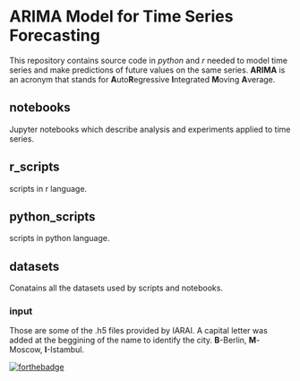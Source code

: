 # ARIMA Model for Time Series Forecasting
This repository contains source code in *python* and *r* needed to model time series and make predictions of future values on the same series.
**ARIMA** is an acronym that stands for **A**uto**R**egressive **I**ntegrated **M**oving **A**verage.

## notebooks
Jupyter notebooks which describe analysis and experiments applied to time series.

## r_scripts
scripts in r language.

## python_scripts
scripts in python language.

## datasets
Conatains all the datasets used by scripts and notebooks.
### input
Those are some of the .h5 files provided by IARAI.
A capital letter was added at the beggining of the name to identify the city. **B**-Berlin, **M**-Moscow, **I**-Istambul.

[![forthebadge](https://forthebadge.com/images/badges/powered-by-black-magic.svg)](https://forthebadge.com)
